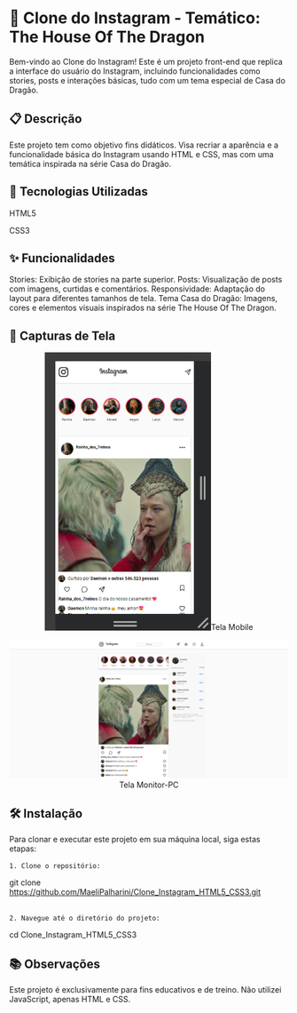 # 📸 Clone do Instagram - Temático: The House Of The Dragon
Bem-vindo ao Clone do Instagram! Este é um projeto front-end que replica a interface do usuário do Instagram, incluindo funcionalidades como stories, posts e interações básicas, tudo com um tema especial de Casa do Dragão.

## 📋 Descrição
Este projeto tem como objetivo fins didáticos. Visa recriar a aparência e a funcionalidade básica do Instagram usando HTML e CSS, mas com uma temática inspirada na série Casa do Dragão.

## 🚀 Tecnologias Utilizadas
HTML5

CSS3


## ✨ Funcionalidades
Stories: Exibição de stories na parte superior.
Posts: Visualização de posts com imagens, curtidas e comentários.
Responsividade: Adaptação do layout para diferentes tamanhos de tela.
Tema Casa do Dragão: Imagens, cores e elementos visuais inspirados na série The House Of The Dragon.

## 🎨 Capturas de Tela
<div align="center">
  <img src="assets/imagens/tela-mobile.png" alt="Tela Mobile" width="300px" <p>Tela Mobile</p>
  <img src="assets/imagens/tela-pc-insta.png" alt="Tela PC" width="600px" <p>Tela Monitor-PC</p>
</div>

## 🛠️ Instalação
Para clonar e executar este projeto em sua máquina local, siga estas etapas:

   
    1. Clone o repositório:

   git clone https://github.com/MaeliPalharini/Clone_Instagram_HTML5_CSS3.git
```

2. Navegue até o diretório do projeto:
 ``` 
   cd Clone_Instagram_HTML5_CSS3


## 📚 Observações
Este projeto é exclusivamente para fins educativos e de treino. Não utilizei JavaScript, apenas HTML e CSS.